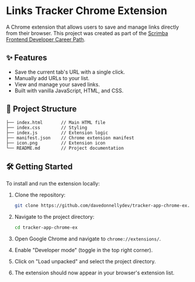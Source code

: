 # Links Tracker Chrome Extension

A Chrome extension that allows users to save and manage links directly from their browser. This project was created as part of the [Scrimba Frontend Developer Career Path](https://scrimba.com/learn/frontend).

## ✨ Features

- Save the current tab's URL with a single click.
- Manually add URLs to your list.
- View and manage your saved links.
- Built with vanilla JavaScript, HTML, and CSS.

## 📁 Project Structure



```plaintext
├── index.html       // Main HTML file
├── index.css        // Styling
├── index.js         // Extension logic
├── manifest.json    // Chrome extension manifest
├── icon.png         // Extension icon
└── README.md        // Project documentation
```



## 🛠️ Getting Started

To install and run the extension locally:

1. Clone the repository:
   ```bash
   git clone https://github.com/davedonnellydev/tracker-app-chrome-ex.git
   ```


2. Navigate to the project directory:
   ```bash
   cd tracker-app-chrome-ex
   ```


3. Open Google Chrome and navigate to `chrome://extensions/`.
4. Enable "Developer mode" (toggle in the top right corner).
5. Click on "Load unpacked" and select the project directory.
6. The extension should now appear in your browser's extension list.
